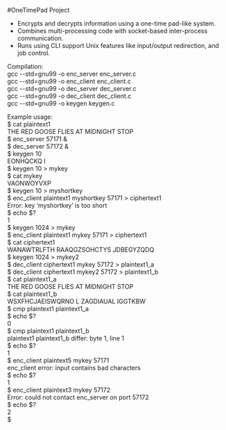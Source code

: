 #OneTimePad Project 
- Encrypts and decrypts information using a one-time pad-like system.  
- Combines multi-processing code with socket-based inter-process communication.
- Runs using CLI support Unix features like input/output redirection, and job control.

Compilation:  
gcc --std=gnu99 -o enc_server enc_server.c  
gcc --std=gnu99 -o enc_client enc_client.c  
gcc --std=gnu99 -o dec_server dec_server.c  
gcc --std=gnu99 -o dec_client dec_client.c  
gcc --std=gnu99 -o keygen keygen.c  
  
Example usage:  
$ cat plaintext1  
THE RED GOOSE FLIES AT MIDNIGHT STOP  
$ enc_server 57171 &  
$ dec_server 57172 &  
$ keygen 10  
EONHQCKQ I  
$ keygen 10 > mykey  
$ cat mykey  
VAONWOYVXP  
$ keygen 10 > myshortkey  
$ enc_client plaintext1 myshortkey 57171 > ciphertext1  
Error: key ‘myshortkey’ is too short  
$ echo $?  
1  
$ keygen 1024 > mykey  
$ enc_client plaintext1 mykey 57171 > ciphertext1  
$ cat ciphertext1  
WANAWTRLFTH RAAQGZSOHCTYS JDBEGYZQDQ  
$ keygen 1024 > mykey2  
$ dec_client ciphertext1 mykey 57172 > plaintext1_a  
$ dec_client ciphertext1 mykey2 57172 > plaintext1_b  
$ cat plaintext1_a  
THE RED GOOSE FLIES AT MIDNIGHT STOP  
$ cat plaintext1_b  
WSXFHCJAEISWQRNO L ZAGDIAUAL IGGTKBW  
$ cmp plaintext1 plaintext1_a  
$ echo $?  
0  
$ cmp plaintext1 plaintext1_b  
plaintext1 plaintext1_b differ: byte 1, line 1  
$ echo $?  
1  
$ enc_client plaintext5 mykey 57171  
enc_client error: input contains bad characters  
$ echo $?  
1  
$ enc_client plaintext3 mykey 57172  
Error: could not contact enc_server on port 57172  
$ echo $?  
2  
$  
